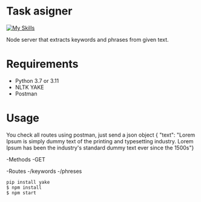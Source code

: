 # Task asigner 

[![My Skills](https://skills.thijs.gg/icons?i=nodejs,express,javascript,&theme=dark)](https://skills.thijs.gg)

Node server that extracts keywords and phrases from given text.

# Requirements
 - Python 3.7 or 3.11
 - NLTK YAKE
 - Postman
   
# Usage
  You check all routes using postman, just send a json object { "text": "Lorem Ipsum is simply dummy text of the printing and typesetting industry. Lorem Ipsum has been the industry's standard dummy text ever since the 1500s"}

  -Methods
  -GET
  
  -Routes
  -/keywords
  -/phreses


  
```
pip install yake
$ npm install
$ npm start

```
